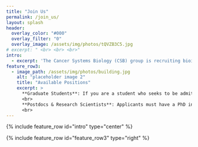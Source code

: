 ```yaml
---
title: "Join Us"
permalink: /join_us/
layout: splash
header:
  overlay_color: "#000"
  overlay_filter: "0"
  overlay_image: /assets/img/photos/tQVZB3C5.jpg
# excerpt: " <br> <br> <br>"
intro: 
  - excerpt: 'The Cancer Systems Biology (CSB) group is recruiting bioinformatics graduate students, postdocs, and research scientists.'
feature_row3:
  - image_path: /assets/img/photos/building.jpg
    alt: "placeholder image 2"
    title: "Available Positions"
    excerpt: >
      **Graduate Students**: If you are a student who seeks to be admitted to the graduate program at Shanghai Institute of Nutrition and Health (SINH), Chinese Academy of Sciences (CAS), please refer to https://sedu.sinh.ac.cn/. If you have already been admitted to the SINH graduate program and are interested in joining CSB, you are welcome to email Dr. Li directly (lihong01:paperclip:sinh**.**ac**.**cn). <br>
      <br>
      **Postdocs & Research Scientists**: Applicants must have a PhD in bioinformatics, computer science, statistics or other related disciplines. Strong candidates must have research background and expertise in <u>omics data analysis, machine learning, artificial intelligence or complex network</u>. We will support candidates to apply for various funding in Shanghai government, CAS or NSFC. Strong candidates should have experience mentoring and supervising research students. If you are interested in applying for a position, please contact Dr. Li by email (lihong01:paperclip:sinh**.**ac**.**cn) with your curriculum vitae and professional references attached. <br>
      <br>
---
```


{% include feature_row id="intro" type="center" %}

{% include feature_row id="feature_row3" type="right" %}
